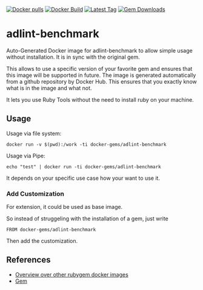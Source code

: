 [![Docker pulls](https://img.shields.io/docker/pulls/rubygem/adlint-benchmark.svg)](https://hub.docker.com/r/rubygem/adlint-benchmark/)
[![Docker Build](https://img.shields.io/docker/automated/rubygem/adlint-benchmark.svg)](https://hub.docker.com/r/rubygem/adlint-benchmark/)
[![Latest Tag](https://img.shields.io/github/tag/docker-rubygem/adlint-benchmark.svg)](https://hub.docker.com/r/rubygem/adlint-benchmark/)
[![Gem Downloads](https://img.shields.io/gem/dt/adlint-benchmark.svg)](https://rubygems.org/gems/adlint-benchmark/)
# adlint-benchmark

Auto-Generated Docker image for adlint-benchmark to allow simple usage without installation.
It is in sync with the original gem.

This allows to use a specific version of your favorite gem and ensures that this image will be supported in future.
The image is generated automatically from a github repository by Docker Hub.
This ensures that you exactly know what is in the image and what not.

It lets you use Ruby Tools without the need to install ruby on your machine.

## Usage

Usage via file system:

`docker run -v $(pwd):/work -ti docker-gems/adlint-benchmark`

Usage via Pipe:

`echo "test" | docker run -ti docker-gems/adlint-benchmark`

It depends on your specific use case how your want to use it.

### Add Customization

For extension, it could be used as base image.

So instead of struggeling with the installation of a gem, just write

`FROM docker-gems/adlint-benchmark`

Then add the customization.

## References

 - [Overview over other rubygem docker images](https://github.com/thinkbot/docker-rubygem)
 - [Gem](https://rubygems.org/gems/adlint-benchmark/)
